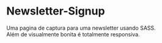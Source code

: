 # Newsletter-Signup

Uma pagina de captura para uma newsletter usando SASS.<br>
Além de visualmente bonita é totalmente responsiva.

